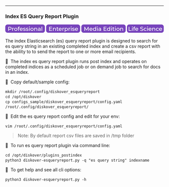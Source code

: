 ___
### Index ES Query Report Plugin

![Image: Professional Edition Label](images/button_edition_professional.png)&nbsp;![Image: Enterprise Edition Label](images/button_edition_enterprise.png)&nbsp;![Image: AJA Diskover Media Edition Label](images/button_edition_media.png)&nbsp;![Image: Life Science Edition Label](images/button_edition_life_science.png)

The index Elasticsearch (es) query report plugin is designed to search for es query string in an existing completed index and create a csv report with the ability to to send the report to one or more email recipients.

🔴 &nbsp;The index es query report plugin runs post index and operates on completed indices as a scheduled job or on demand job to search for docs in an index.

🔴 &nbsp;Copy default/sample config:

```
mkdir /root/.config/diskover_esqueryreport
cd /opt/diskover
cp configs_sample/diskover_esqueryreport/config.yaml /root/.config/diskover_esqueryreport/
```

🔴 &nbsp;Edit the es query report config and edit for your env:
```
vim /root/.config/diskover_esqueryreport/config.yaml
```
>Note: By default report csv files are saved in /tmp folder

🔴 &nbsp;To run es query report plugin via command line:
```
cd /opt/diskover/plugins_postindex
python3 diskover-esqueryreport.py -q "es query string" indexname
```

🔴 &nbsp;To get help and see all cli options:
```
python3 diskover-esqueryreport.py -h
```
